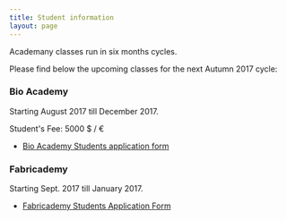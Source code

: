 ```yaml
---
title: Student information
layout: page
---
```


Academany classes run in six months cycles. 

Please find below the upcoming classes for the next Autumn 2017 cycle:

### Bio Academy

Starting August 2017 till December 2017.

Student's Fee: 5000 $ / &euro;

- [Bio Academy Students application form](#)


### Fabricademy

Starting Sept. 2017 till January 2017.

- [Fabricademy Students Application Form](#)
